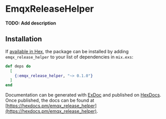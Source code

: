 # EmqxReleaseHelper

**TODO: Add description**

## Installation

If [available in Hex](https://hex.pm/docs/publish), the package can be installed
by adding `emqx_release_helper` to your list of dependencies in `mix.exs`:

```elixir
def deps do
  [
    {:emqx_release_helper, "~> 0.1.0"}
  ]
end
```

Documentation can be generated with [ExDoc](https://github.com/elixir-lang/ex_doc)
and published on [HexDocs](https://hexdocs.pm). Once published, the docs can
be found at [https://hexdocs.pm/emqx_release_helper](https://hexdocs.pm/emqx_release_helper).

